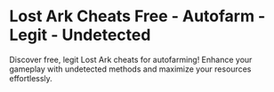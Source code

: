 # Lost Ark Cheats Free - Autofarm - Legit - Undetected
Discover free, legit Lost Ark cheats for autofarming! Enhance your gameplay with undetected methods and maximize your resources effortlessly.
